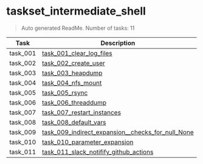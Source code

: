 # taskset_intermediate_shell

> Auto generated ReadMe. Number of tasks: 11

| Task     | Description                                                                                                                       |
|----------|-----------------------------------------------------------------------------------------------------------------------------------|
| task_001 | [task_001_clear_log_files](taskset_intermediate_shell/task_001_clear_log_files)                                                   |
| task_002 | [task_002_create_user](taskset_intermediate_shell/task_002_create_user)                                                           |
| task_003 | [task_003_heapdump](taskset_intermediate_shell/task_003_heapdump)                                                                 |
| task_004 | [task_004_nfs_mount](taskset_intermediate_shell/task_004_nfs_mount)                                                               |
| task_005 | [task_005_rsync](taskset_intermediate_shell/task_005_rsync)                                                                       |
| task_006 | [task_006_threaddump](taskset_intermediate_shell/task_006_threaddump)                                                             |
| task_007 | [task_007_restart_instances](taskset_intermediate_shell/task_007_restart_instances)                                               |
| task_008 | [task_008_default_vars](taskset_intermediate_shell/task_008_default_vars)                                                         |
| task_009 | [task_009_indirect_expansion__checks_for_null_None](taskset_intermediate_shell/task_009_indirect_expansion__checks_for_null_None) |
| task_010 | [task_010_parameter_expansion](taskset_intermediate_shell/task_010_parameter_expansion)                                           |
| task_011 | [task_011_slack_notifify_github_actions](taskset_intermediate_shell/task_011_slack_notifify_github_actions)                       |
